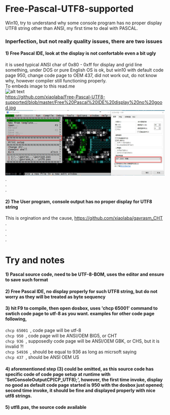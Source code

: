 # Free-Pascal-UTF8-supported
Win10, try to understand why some console program has no proper display UTF8 string other than ANSI, my first time to deal with PASCAL.

### Inperfection, but not really quality issues, there are two issues  

#### 1) Free Pascal IDE, look at the display is not confortable even a bit ugly  
it is used typical ANSI char of 0x80 - 0xff for display and grid line something, under DOS or pure English OS is ok, but win10 with default code page 950, change code page to OEM 437, did not work out, do not know why, however compiler still functioning properly.  
To embeds image to this read.me  
![alt text](http://url/to/img.png)  
https://github.com/xiaolaba/Free-Pascal-UTF8-supported/blob/master/Free%20Pascal%20IDE%20display%20no%20good.jpg
![alt text](https://github.com/xiaolaba/Free-Pascal-UTF8-supported/blob/master/Free%20Pascal%20IDE%20display%20no%20good.jpg)  
.  
.  
.  




#### 2) The User program, console output has no proper display for UTF8 string
This is orgination and the cause, https://github.com/xiaolaba/gavrasm_CHT
.  
.  
.  
.  

# Try and notes
#### 1) Pascal source code, need to be UTF-8-BOM, uses the editor and ensure to save such format  
#### 2) Free Pascal IDE, no display properly for such UTF8 string, but do not worry as they will be treated as byte sequency  
#### 3) hit F9 to compile, then open dosbox, uses 'chcp 65001' command to swtich code page to utf-8 as you want. examples for other code page following,  
```chcp 65001 ```, code page will be utf-8  
```chcp 950 ```, code page will be ANSI/OEM BIG5, or CHT  
```chcp 936 ```, supposedly code page will be ANSI/OEM GBK, or CHS, but it is invalid ?!  
```chcp 54936 ```, should be equal to 936 as long as micrsoft saying  
```chcp 437 ```, should be ANSI OEM US  
#### 4) aforementioned step (3) could be omitted, as this source code has specific code of code page setup at runtime with 'SetConsoleOutputCP(CP_UTF8);', however, the first time invoke, display no good as default code page started is 950 with the dosbox just opened; second time invoke, it should be fine and displayed properly with nice utf8 strings.
#### 5) utf8.pas, the source code available




